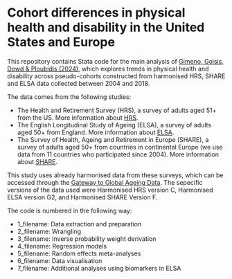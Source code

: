 # Cohort differences in physical health and disability in the United States and Europe 

This repository contains Stata code for the main analysis of [Gimeno, Goisis, Dowd & Ploubidis (2024)](https://doi.org/10.1093/geronb/gbae113), which explores trends in physical health and disability across pseudo-cohorts constructed from harmonised HRS, SHARE and ELSA data collected between 2004 and 2018. 

The data comes from the following studies: 
* The Health and Retirement Survey (HRS), a survey of adults aged 51+ from the US. More information about [HRS](https://hrs.isr.umich.edu/).
* The English Longitudinal Study of Ageing (ELSA), a survey of adults aged 50+ from England. More information about [ELSA](https://www.elsa-project.ac.uk/).
* The Survey of Health, Ageing and Retirement in Europe (SHARE), a survey of adults aged 50+ from countries in continental Europe (we use data from 11 countries who participated since 2004). More information about [SHARE](http://www.share-project.org/home0.html).

This study uses already harmonised data from these surveys, which can be accessed through the [Gateway to Global Ageing Data](https://g2aging.org/). The sepecific versions of the data used were Harmonised HRS version C, Harmonised ELSA version G2, and Harmonised SHARE Version F.

The code is numbered in the following way: 
* 1_filename: Data extraction and preparation
* 2_filename: Wrangling
* 3_filename: Inverse probability weight derivation
* 4_filename: Regression models
* 5_filename: Random effects meta-analyses
* 6_filename: Data visualisation
* 7_filename: Additional analyses using biomarkers in ELSA
